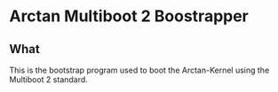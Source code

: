 # Arctan Multiboot 2 Boostrapper
## What
This is the bootstrap program used to boot the Arctan-Kernel using the Multiboot 2 standard.
